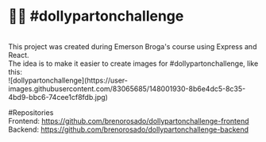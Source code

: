 # 👩‍🦳 #dollypartonchallenge
<br/>
This project was created during Emerson Broga's course using Express and React. <br/>
The idea is to make it easier to create images for #dollypartonchallenge, like this:<br/>
![dollypartonchallenge](https://user-images.githubusercontent.com/83065685/148001930-8b6e4dc5-8c35-4bd9-bbc6-74cee1cf8fdb.jpg)

#Repositories <br/>
Frontend: https://github.com/brenorosado/dollypartonchallenge-frontend  <br/>
Backend: https://github.com/brenorosado/dollypartonchallenge-backend <br/>
